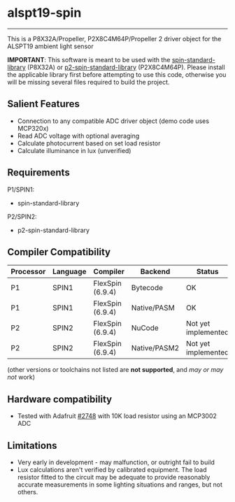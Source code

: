 # alspt19-spin
--------------

This is a P8X32A/Propeller, P2X8C4M64P/Propeller 2 driver object for the ALSPT19 ambient light sensor

**IMPORTANT**: This software is meant to be used with the [spin-standard-library](https://github.com/avsa242/spin-standard-library) (P8X32A) or [p2-spin-standard-library](https://github.com/avsa242/p2-spin-standard-library) (P2X8C4M64P). Please install the applicable library first before attempting to use this code, otherwise you will be missing several files required to build the project.


## Salient Features

* Connection to any compatible ADC driver object (demo code uses MCP320x)
* Read ADC voltage with optional averaging
* Calculate photocurrent based on set load resistor
* Calculate illuminance in lux (unverified)


## Requirements

P1/SPIN1:
* spin-standard-library

P2/SPIN2:
* p2-spin-standard-library


## Compiler Compatibility

| Processor | Language | Compiler               | Backend      | Status                |
|-----------|----------|------------------------|--------------|-----------------------|
| P1        | SPIN1    | FlexSpin (6.9.4)       | Bytecode     | OK                    |
| P1        | SPIN1    | FlexSpin (6.9.4)       | Native/PASM  | OK                    |
| P2        | SPIN2    | FlexSpin (6.9.4)       | NuCode       | Not yet implemented   |
| P2        | SPIN2    | FlexSpin (6.9.4)       | Native/PASM2 | Not yet implemented   |

(other versions or toolchains not listed are __not supported__, and _may or may not_ work)


## Hardware compatibility

* Tested with Adafruit [#2748](https://www.adafruit.com/product/2748) with 10K load resistor using an MCP3002 ADC


## Limitations

* Very early in development - may malfunction, or outright fail to build
* Lux calculations aren't verified by calibrated equipment. The load resistor fitted to the circuit may be adequate to provide reasonably accurate measurements in some lighting situations and ranges, but not others.


